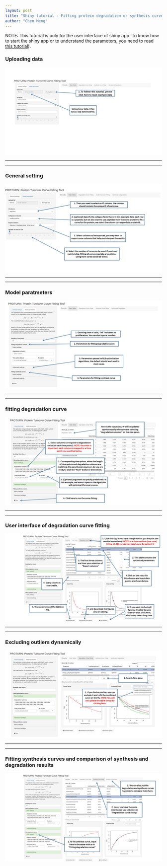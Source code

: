 ```yaml
---
layout: post
title: "Shiny tutorial - Fitting protein degradation or synthesis curve using 'proturn'"
author: "Chen Meng"
---
```




NOTE: This tutorial is only for the user interface of shiny app. To know how to start the shiny app or to understand the parameters, you need to read [this tutorial][linkproturntut]).

### Uploading data
![Uploading data](/figure/proturnShiny/Slide1.JPG)

-----------------------------------------------------------------------------------------
-----------------------------------------------------------------------------------------

### General setting
![General setting](/figure/proturnShiny/Slide2.JPG)

-----------------------------------------------------------------------------------------
-----------------------------------------------------------------------------------------

### Model paratmeters
![Model parameters](/figure/proturnShiny/Slide3.JPG)

-----------------------------------------------------------------------------------------
-----------------------------------------------------------------------------------------

### fitting degradation curve
![Fitting degradation curve](/figure/proturnShiny/Slide4.JPG)

-----------------------------------------------------------------------------------------
-----------------------------------------------------------------------------------------

### User interface of degradation curve fitting
![User interface of degradation curve fitting](/figure/proturnShiny/Slide5.JPG)

-----------------------------------------------------------------------------------------
-----------------------------------------------------------------------------------------

### Excluding outliers dynamically
![Excluding outliers dynamically](/figure/proturnShiny/Slide6.JPG)

-----------------------------------------------------------------------------------------
-----------------------------------------------------------------------------------------

### Fitting synthesis curves and comparison of synthesis and degradation results
![Fitting synthesis curves and comparison of synthesis and degradation results](/figure/proturnShiny/Slide7.JPG)

[linkproturntut]: https://mengchen18.github.io/2018/01/30/proturn-workflow.html
